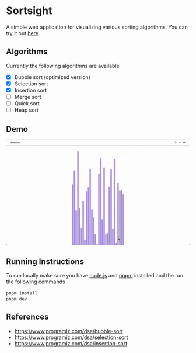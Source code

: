 # Sortsight

A simple web application for visualizing various sorting algorithms. You can try it out [here](https://sort-sight.surge.sh/)

## Algorithms

Currently the following algorithms are available

- [x] Bubble sort (optimized version)
- [x] Selection sort
- [x] Insertion sort
- [ ] Merge sort
- [ ] Quick sort
- [ ] Heap sort

## Demo

![application demo](./clippings/demo.gif)

## Running Instructions

To run locally make sure you have [node.js](https://nodejs.org/en) and [pnpm](https://pnpm.io/) installed and the run the following commands

```console
pnpm install
pnpm dev
```

## References

- https://www.programiz.com/dsa/bubble-sort
- https://www.programiz.com/dsa/selection-sort
- https://www.programiz.com/dsa/insertion-sort
